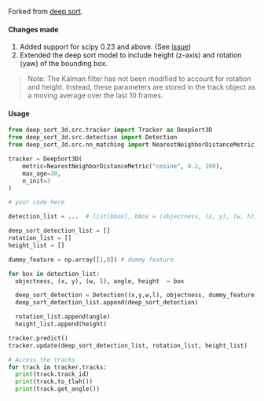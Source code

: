 Forked from [deep sort](https://github.com/nwojke/deep_sort).


#### Changes made
1. Added support for scipy 0.23 and above. (See [issue](https://github.com/nwojke/deep_sort/issues/330))
2. Extended the deep sort model to include height (z-axis) and rotation (yaw) of the bounding box.
> Note: The Kalman filter has not been modified to account for rotation and height.
Instead, these parameters are stored in the track object as a moving average over the last 10 frames.


#### Usage

```python
from deep_sort_3d.src.tracker import Tracker as DeepSort3D
from deep_sort_3d.src.detection import Detection
from deep_sort_3d.src.nn_matching import NearestNeighborDistanceMetric

tracker = DeepSort3D(
    metric=NearestNeighborDistanceMetric("cosine", 0.2, 100),
    max_age=30,
    n_init=3
)

# your code here

detection_list = ...  # list[bbox], bbox = (objectness, (x, y), (w, h), angle, height)

deep_sort_detection_list = []
rotation_list = []
height_list = []

dummy_feature = np.array([1,0]) # dummy feature

for box in detection_list:
  objectness, (x, y), (w, l), angle, height  = box

  deep_sort_detection = Detection((x,y,w,l), objectness, dummy_feature)
  deep_sort_detection_list.append(deep_sort_detection)

  rotation_list.append(angle)
  height_list.append(height)

tracker.predict()
tracker.update(deep_sort_detection_list, rotation_list, height_list)

# Access the tracks
for track in tracker.tracks:
  print(track.track_id)
  print(track.to_tlwh())
  print(track.get_angle())
```
